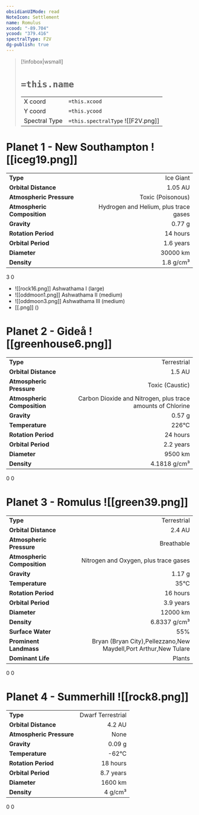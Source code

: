 ```yaml
---
obsidianUIMode: read
NoteIcon: Settlement
name: Romulus
xcood: "-89.704"
ycood: "379.416"
spectralType: F2V
dg-publish: true
---
```

> [!infobox|wsmall]
> # `=this.name`
> | | |
> | - | - |
> | X coord | `=this.xcood` |
> | Y coord| `=this.ycood` |
> | Spectral Type | `=this.spectralType` ![[F2V.png]] |

# Planet 1 - New Southampton ![[iceg19.png]]
|                             |                           |
| --------------------------- | -------------------------:|
| **Type**                    |             Ice Giant |
| **Orbital Distance**        |   1.05 AU |
| **Atmospheric Pressure**    |       Toxic (Poisonous) |
| **Atmospheric Composition** |      Hydrogen and Helium, plus trace gases |
| **Gravity**                 |        0.77 g |
| **Rotation Period**         |  14 hours |
| **Orbital Period** | 1.6 years |
| **Diameter**                |      30000 km | 
| **Density**                 |    1.8 g/cm³ |



3
0

- ![[rock16.png]] Ashwathama I (large)
- ![[oddmoon1.png]] Ashwathama II (medium)
- ![[oddmoon3.png]] Ashwathama III (medium)
- [[.png]]  ()

# Planet 2 - Gideå ![[greenhouse6.png]]
|                             |                           |
| --------------------------- | -------------------------:|
| **Type**                    |             Terrestrial |
| **Orbital Distance**        |   1.5 AU |
| **Atmospheric Pressure**    |       Toxic (Caustic) |
| **Atmospheric Composition** |      Carbon Dioxide and Nitrogen, plus trace amounts of Chlorine |
| **Gravity**                 |        0.57 g |
| **Temperature**             |    226°C |
| **Rotation Period**         |  24 hours |
| **Orbital Period** | 2.2 years |
| **Diameter**                |      9500 km | 
| **Density**                 |    4.1818 g/cm³ |



0
0



# Planet 3 - Romulus ![[green39.png]]
|                             |                           |
| --------------------------- | -------------------------:|
| **Type**                    |             Terrestrial |
| **Orbital Distance**        |   2.4 AU |
| **Atmospheric Pressure**    |       Breathable |
| **Atmospheric Composition** |      Nitrogen and Oxygen, plus trace gases |
| **Gravity**                 |        1.17 g |
| **Temperature**             |    35°C |
| **Rotation Period**         |  16 hours |
| **Orbital Period** | 3.9 years |
| **Diameter**                |      12000 km | 
| **Density**                 |    6.8337 g/cm³ |
| **Surface Water**           |           55% | 
| **Prominent Landmass**      |         Bryan (Bryan City),Pellezzano,New Maydell,Port Arthur,New Tulare | 
| **Dominant Life**           |         Plants |



0
0



# Planet 4 - Summerhill ![[rock8.png]]
|                             |                           |
| --------------------------- | -------------------------:|
| **Type**                    |             Dwarf Terrestrial |
| **Orbital Distance**        |   4.2 AU |
| **Atmospheric Pressure**    |       None |
| **Gravity**                 |        0.09 g |
| **Temperature**             |    -62°C |
| **Rotation Period**         |  18 hours |
| **Orbital Period** | 8.7 years |
| **Diameter**                |      1600 km | 
| **Density**                 |    4 g/cm³ |



0
0



